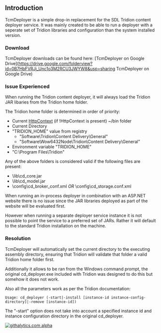 ## Introduction #

TcmDeployer is a simple drop-in replacement for the SDL Tridion content deployer service.
It was mainly created to be able to run a deployer with a seperate set of Tridion libraries and configuration than the system installed version.

### Download #

TcmDeployer downloads can be found here:
[TcmDeployer on Google Drive](https://drive.google.com/folderview?id=0B7HbFVRJj_Unc1o3M2RCU3JWYW8&usp=sharing TcmDeployer on Google Drive)


### Issue Experienced #

When running the Tridion content deployer, it will always load the Tridion JAR libaries from the Tridion home folder.

The Tridion home folder is determined in order of priority:

 * Current [HttpContext](http://msdn.microsoft.com/en-us/library/system.web.httpcontext(v=vs.110).aspx) (if !HttpContext is present) ~/bin folder
 * Current Directory
 * "TRIDION_HOME" value from registry 
     * "Software\Tridion\Content Delivery\General"
     * "Software\Wow6432Node\Tridion\Content Delivery\General"
 * Environment variable "TRIDION_HOME"
 * "C:\Program Files\Tridion"

Any of the above folders is considered valid if the following files are present: 

 * <folder>\lib\cd_core.jar
 * <folder>\lib\cd_model.jar
 * <folder>\config\cd_broker_conf.xml _OR_ <folder>\config\cd_storage.conf.xml

When running an in-process deployer in combination with an ASP.NET website there is no issue since the JAR libraries deployed as part of the website will be evaluated first.

However when running a separate deployer service instance it is not possible to point the service to a preferred set of JARs.
Rather it will default to the standard Tridion installation on the machine.

### Resolution #

TcmDeployer will automatically set the current directory to the executing assembly directory, ensuring that Tridion will validate that folder a valid Tridion home folder first.

Additionally it allows to be ran from the Windows command prompt, the original cd_deployer.exe included with Tridion was designed to do this but somehow it does not work.

Also all the parameters work as per the Tridion documentation:

    Usage: cd_deployer (-start|-install [instance-id instance-config-directory]|-remove [instance-id])


The "-start" option does not take into account a specified instance id and instance configuration directory in the original cd_deployer.

[![githalytics.com alpha](https://cruel-carlota.pagodabox.com/cb439853d159fe1de33e3197f1caf6f7 "githalytics.com")](http://githalytics.com/github.com/TcmExtensions)
